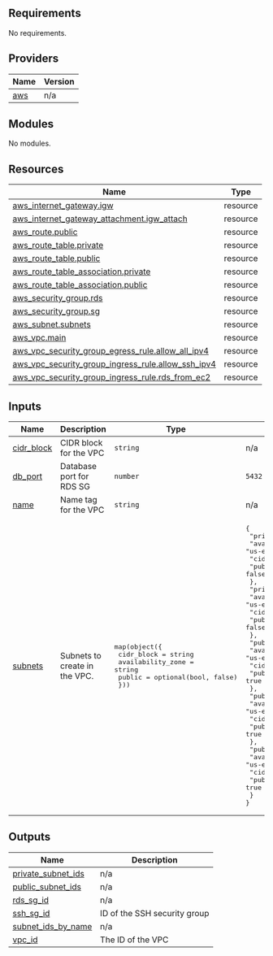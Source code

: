 <!-- BEGIN_TF_DOCS -->
## Requirements

No requirements.

## Providers

| Name | Version |
|------|---------|
| <a name="provider_aws"></a> [aws](#provider\_aws) | n/a |

## Modules

No modules.

## Resources

| Name | Type |
|------|------|
| [aws_internet_gateway.igw](https://registry.terraform.io/providers/hashicorp/aws/latest/docs/resources/internet_gateway) | resource |
| [aws_internet_gateway_attachment.igw_attach](https://registry.terraform.io/providers/hashicorp/aws/latest/docs/resources/internet_gateway_attachment) | resource |
| [aws_route.public](https://registry.terraform.io/providers/hashicorp/aws/latest/docs/resources/route) | resource |
| [aws_route_table.private](https://registry.terraform.io/providers/hashicorp/aws/latest/docs/resources/route_table) | resource |
| [aws_route_table.public](https://registry.terraform.io/providers/hashicorp/aws/latest/docs/resources/route_table) | resource |
| [aws_route_table_association.private](https://registry.terraform.io/providers/hashicorp/aws/latest/docs/resources/route_table_association) | resource |
| [aws_route_table_association.public](https://registry.terraform.io/providers/hashicorp/aws/latest/docs/resources/route_table_association) | resource |
| [aws_security_group.rds](https://registry.terraform.io/providers/hashicorp/aws/latest/docs/resources/security_group) | resource |
| [aws_security_group.sg](https://registry.terraform.io/providers/hashicorp/aws/latest/docs/resources/security_group) | resource |
| [aws_subnet.subnets](https://registry.terraform.io/providers/hashicorp/aws/latest/docs/resources/subnet) | resource |
| [aws_vpc.main](https://registry.terraform.io/providers/hashicorp/aws/latest/docs/resources/vpc) | resource |
| [aws_vpc_security_group_egress_rule.allow_all_ipv4](https://registry.terraform.io/providers/hashicorp/aws/latest/docs/resources/vpc_security_group_egress_rule) | resource |
| [aws_vpc_security_group_ingress_rule.allow_ssh_ipv4](https://registry.terraform.io/providers/hashicorp/aws/latest/docs/resources/vpc_security_group_ingress_rule) | resource |
| [aws_vpc_security_group_ingress_rule.rds_from_ec2](https://registry.terraform.io/providers/hashicorp/aws/latest/docs/resources/vpc_security_group_ingress_rule) | resource |

## Inputs

| Name | Description | Type | Default | Required |
|------|-------------|------|---------|:--------:|
| <a name="input_cidr_block"></a> [cidr\_block](#input\_cidr\_block) | CIDR block for the VPC | `string` | n/a | yes |
| <a name="input_db_port"></a> [db\_port](#input\_db\_port) | Database port for RDS SG | `number` | `5432` | no |
| <a name="input_name"></a> [name](#input\_name) | Name tag for the VPC | `string` | n/a | yes |
| <a name="input_subnets"></a> [subnets](#input\_subnets) | Subnets to create in the VPC. | <pre>map(object({<br/>    cidr_block        = string<br/>    availability_zone = string<br/>    public            = optional(bool, false)<br/>  }))</pre> | <pre>{<br/>  "private-1a": {<br/>    "availability_zone": "us-east-1a",<br/>    "cidr_block": "10.0.43.0/26",<br/>    "public": false<br/>  },<br/>  "private-1b": {<br/>    "availability_zone": "us-east-1b",<br/>    "cidr_block": "10.0.43.64/26",<br/>    "public": false<br/>  },<br/>  "public-1a": {<br/>    "availability_zone": "us-east-1a",<br/>    "cidr_block": "10.0.42.0/26",<br/>    "public": true<br/>  },<br/>  "public-1b": {<br/>    "availability_zone": "us-east-1b",<br/>    "cidr_block": "10.0.42.64/26",<br/>    "public": true<br/>  },<br/>  "public-1c": {<br/>    "availability_zone": "us-east-1c",<br/>    "cidr_block": "10.0.42.128/26",<br/>    "public": true<br/>  }<br/>}</pre> | no |

## Outputs

| Name | Description |
|------|-------------|
| <a name="output_private_subnet_ids"></a> [private\_subnet\_ids](#output\_private\_subnet\_ids) | n/a |
| <a name="output_public_subnet_ids"></a> [public\_subnet\_ids](#output\_public\_subnet\_ids) | n/a |
| <a name="output_rds_sg_id"></a> [rds\_sg\_id](#output\_rds\_sg\_id) | n/a |
| <a name="output_ssh_sg_id"></a> [ssh\_sg\_id](#output\_ssh\_sg\_id) | ID of the SSH security group |
| <a name="output_subnet_ids_by_name"></a> [subnet\_ids\_by\_name](#output\_subnet\_ids\_by\_name) | n/a |
| <a name="output_vpc_id"></a> [vpc\_id](#output\_vpc\_id) | The ID of the VPC |
<!-- END_TF_DOCS -->